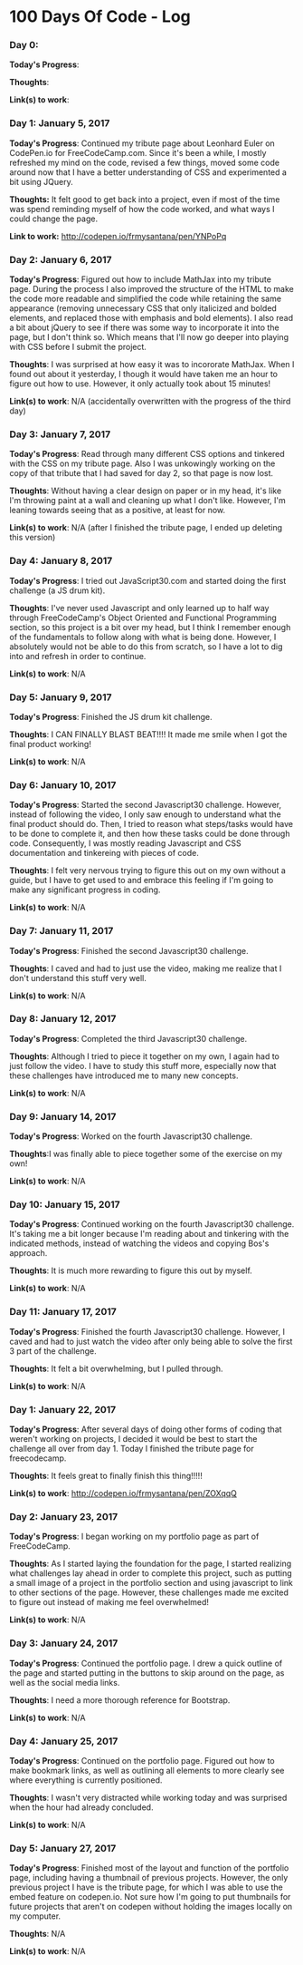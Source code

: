 # 100 Days Of Code - Log

### Day 0:

**Today's Progress**:

**Thoughts**:

**Link(s) to work**:

### Day 1: January 5, 2017

**Today's Progress**: Continued my tribute page about Leonhard Euler on CodePen.io for FreeCodeCamp.com. Since it's been a while, I mostly refreshed my mind on the code, revised a few things, moved some code around now that I have a better understanding of CSS and experimented a bit using JQuery.

**Thoughts:** It felt good to get back into a project, even if most of the time was spend reminding myself of how the code worked, and what ways I could change the page.

**Link to work:** http://codepen.io/frmysantana/pen/YNPoPq

### Day 2: January 6, 2017

**Today's Progress**: Figured out how to include MathJax into my tribute page. During the process I also improved the structure of the HTML to make the code more readable and simplified the code while retaining the same appearance (removing unnecessary CSS that only italicized and bolded elements, and replaced those with emphasis and bold elements). I also read a bit about jQuery to see if there was some way to incorporate it into the page, but I don't think so. Which means that I'll now go deeper into playing with CSS before I submit the project.

**Thoughts**: I was surprised at how easy it was to incororate MathJax. When I found out about it yesterday, I though it would have taken me an hour to figure out how to use. However, it only actually took about 15 minutes!

**Link(s) to work**: N/A (accidentally overwritten with the progress of the third day) 

### Day 3: January 7, 2017

**Today's Progress**: Read through many different CSS options and tinkered with the CSS on my tribute page. Also I was unkowingly working on the copy of that tribute that I had saved for day 2, so that page is now lost.

**Thoughts**: Without having a clear design on paper or in my head, it's like I'm throwing paint at a wall and cleaning up what I don't like. However, I'm leaning towards seeing that as a positive, at least for now.

**Link(s) to work**: N/A (after I finished the tribute page, I ended up deleting this version)

### Day 4: January 8, 2017

**Today's Progress**: I tried out JavaScript30.com and started doing the first challenge (a JS drum kit).

**Thoughts**: I've never used Javascript and only learned up to half way through FreeCodeCamp's Object Oriented and Functional Programming section, so this project is a bit over my head, but I think I remember enough of the fundamentals to follow along with what is being done. However, I absolutely would not be able to do this from scratch, so I have a lot to dig into and refresh in order to continue.

**Link(s) to work**: N/A

### Day 5: January 9, 2017

**Today's Progress**: Finished the JS drum kit challenge.

**Thoughts**: I CAN FINALLY BLAST BEAT!!!! It made me smile when I got the final product working!

**Link(s) to work**: N/A

### Day 6: January 10, 2017

**Today's Progress**: Started the second Javascript30 challenge. However, instead of following the video, I only saw enough to understand what the final product should do. Then, I tried to reason what steps/tasks would have to be done to complete it, and then how these tasks could be done through code. Consequently, I was mostly reading Javascript and CSS documentation and tinkereing with pieces of code.

**Thoughts**: I felt very nervous trying to figure this out on my own without a guide, but I have to get used to and embrace this feeling if I'm going to make any significant progress in coding.

**Link(s) to work**: N/A

### Day 7: January 11, 2017

**Today's Progress**: Finished the second Javascript30 challenge.

**Thoughts**: I caved and had to just use the video, making me realize that I don't understand this stuff very well.

**Link(s) to work**: N/A

### Day 8: January 12, 2017

**Today's Progress**: Completed the third Javascript30 challenge.

**Thoughts**: Although I tried to piece it together on my own, I again had to just follow the video. I have to study this stuff more, especially now that these challenges have introduced me to many new concepts.

**Link(s) to work**: N/A

### Day 9: January 14, 2017

**Today's Progress**: Worked on the fourth Javascript30 challenge.

**Thoughts**:I was finally able to piece together some of the exercise on my own!

**Link(s) to work**: N/A

### Day 10: January 15, 2017

**Today's Progress**: Continued working on the fourth Javascript30 challenge. It's taking me a bit longer because I'm reading about and tinkering with the indicated methods, instead of watching the videos and copying Bos's approach.

**Thoughts**: It is much more rewarding to figure this out by myself.

**Link(s) to work**: N/A

### Day 11: January 17, 2017

**Today's Progress**: Finished the fourth Javascript30 challenge. However, I caved and had to just watch the video after only being able to solve the first 3 part of the challenge.

**Thoughts**: It felt a bit overwhelming, but I pulled through.

**Link(s) to work**: N/A

### Day 1: January 22, 2017

**Today's Progress**: After several days of doing other forms of coding that weren't working on projects, I decided it would be best to start the challenge all over from day 1. Today I finished the tribute page for freecodecamp.

**Thoughts**: It feels great to finally finish this thing!!!!!

**Link(s) to work**: http://codepen.io/frmysantana/pen/ZOXqqQ

### Day 2: January 23, 2017

**Today's Progress**: I began working on my portfolio page as part of FreeCodeCamp.

**Thoughts**: As I started laying the foundation for the page, I started realizing what challenges lay ahead in order to complete this project, such as putting a small image of a project in the portfolio section and using javascript to link to other sections of the page. However, these challenges made me excited to figure out instead of making me feel overwhelmed!

**Link(s) to work**: N/A

### Day 3: January 24, 2017

**Today's Progress**: Continued the portfolio page. I drew a quick outline of the page and started putting in the buttons to skip around on the page, as well as the social media links.

**Thoughts**: I need a more thorough reference for Bootstrap.

**Link(s) to work**: N/A

### Day 4: January 25, 2017

**Today's Progress**: Continued on the portfolio page. Figured out how to make bookmark links, as well as outlining all elements to more clearly see where everything is currently positioned.

**Thoughts**: I wasn't very distracted while working today and was surprised when the hour had already concluded.

**Link(s) to work**: N/A

### Day 5: January 27, 2017

**Today's Progress**: Finished most of the layout and function of the portfolio page, including having a thumbnail of previous projects. However, the only previous project I have is the tribute page, for which I was able to use the embed feature on codepen.io. Not sure how I'm going to put thumbnails for future projects that aren't on codepen without holding the images locally on my computer.

**Thoughts**: N/A

**Link(s) to work**: N/A

